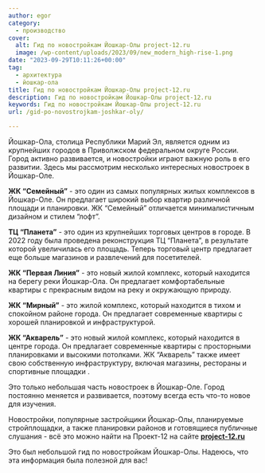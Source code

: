 ```yaml
---
author: egor
category:
  - производство
cover:
  alt: Гид по новостройкам Йошкар-Олы project-12.ru
  image: /wp-content/uploads/2023/09/new_modern_high-rise-1.png
date: "2023-09-29T10:11:26+00:00"
tag:
  - архитектура
  - йошкар-ола
title: Гид по новостройкам Йошкар-Олы project-12.ru
description: Гид по новостройкам Йошкар-Олы project-12.ru
keywords: Гид по новостройкам Йошкар-Олы project-12.ru
url: /gid-po-novostrojkam-joshkar-oly/

---
```

Йошкар-Ола, столица Республики Марий Эл, является одним из крупнейших городов в Приволжском федеральном округе России. Город активно развивается, и новостройки играют важную роль в его развитии. Здесь мы рассмотрим несколько интересных новостроек в Йошкар-Оле.

**ЖК “Семейный”** \- это один из самых популярных жилых комплексов в Йошкар-Оле. Он предлагает широкий выбор квартир различной площади и планировки. ЖК “Семейный” отличается минималистичным дизайном и стилем “лофт”.

**ТЦ “Планета”** \- это один из крупнейших торговых центров в городе. В 2022 году была проведена реконструкция ТЦ “Планета”, в результате которой увеличилась его площадь. Теперь торговый центр предлагает еще больше магазинов и развлечений для посетителей.

**ЖК “Первая Линия”** \- это новый жилой комплекс, который находится на берегу реки Йошкар-Ола. Он предлагает комфортабельные квартиры с прекрасным видом на реку и окружающую природу.

**ЖК “Мирный”** \- это жилой комплекс, который находится в тихом и спокойном районе города. Он предлагает современные квартиры с хорошей планировкой и инфраструктурой.

**ЖК “Акварель”** \- это новый жилой комплекс, который находится в центре города. Он предлагает современные квартиры с просторными планировками и высокими потолками. ЖК “Акварель” также имеет свою собственную инфраструктуру, включая магазины, рестораны и спортивные площадки .

Это только небольшая часть новостроек в Йошкар-Оле. Город постоянно меняется и развивается, поэтому всегда есть что-то новое для изучения.

Новостройки, популярные застройщики Йошкар\-Олы, планируемые стройплощадки, а также планировки районов и готовящиеся публичные слушания \- всё это можно найти на Проект-12 на сайте [**project-12.ru**](http://project-12.ru/)

Это был небольшой гид по новостройкам Йошкар-Олы. Надеюсь, что эта информация была полезной для вас!
